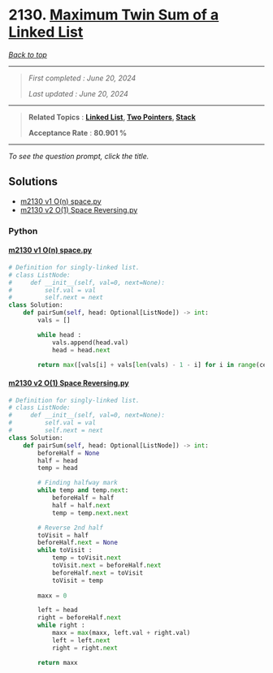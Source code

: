 # 2130. [Maximum Twin Sum of a Linked List](<https://leetcode.com/problems/maximum-twin-sum-of-a-linked-list>)

*[Back to top](<../README.md>)*

------

> *First completed : June 20, 2024*
>
> *Last updated : June 20, 2024*


------

> **Related Topics** : **[Linked List](<by_topic/Linked List.md>), [Two Pointers](<by_topic/Two Pointers.md>), [Stack](<by_topic/Stack.md>)**
>
> **Acceptance Rate** : **80.901 %**


------

*To see the question prompt, click the title.*

## Solutions

- [m2130 v1 O(n) space.py](<../my-submissions/m2130 v1 O(n) space.py>)
- [m2130 v2 O(1) Space Reversing.py](<../my-submissions/m2130 v2 O(1) Space Reversing.py>)
### Python
#### [m2130 v1 O(n) space.py](<../my-submissions/m2130 v1 O(n) space.py>)
```Python
# Definition for singly-linked list.
# class ListNode:
#     def __init__(self, val=0, next=None):
#         self.val = val
#         self.next = next
class Solution:
    def pairSum(self, head: Optional[ListNode]) -> int:
        vals = []

        while head :
            vals.append(head.val)
            head = head.next

        return max([vals[i] + vals[len(vals) - 1 - i] for i in range(ceil(len(vals) / 2))])
```

#### [m2130 v2 O(1) Space Reversing.py](<../my-submissions/m2130 v2 O(1) Space Reversing.py>)
```Python
# Definition for singly-linked list.
# class ListNode:
#     def __init__(self, val=0, next=None):
#         self.val = val
#         self.next = next
class Solution:
    def pairSum(self, head: Optional[ListNode]) -> int:
        beforeHalf = None
        half = head
        temp = head

        # Finding halfway mark
        while temp and temp.next:
            beforeHalf = half
            half = half.next
            temp = temp.next.next

        # Reverse 2nd half
        toVisit = half
        beforeHalf.next = None
        while toVisit :
            temp = toVisit.next
            toVisit.next = beforeHalf.next
            beforeHalf.next = toVisit
            toVisit = temp
        
        maxx = 0

        left = head
        right = beforeHalf.next
        while right :
            maxx = max(maxx, left.val + right.val)
            left = left.next
            right = right.next

        return maxx
```

